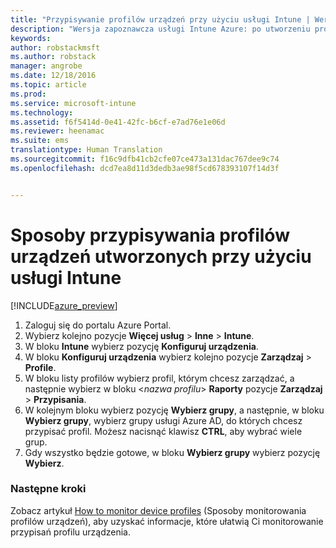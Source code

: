 ```yaml
---
title: "Przypisywanie profilów urządzeń przy użyciu usługi Intune | Wersja zapoznawcza usługi Intune Azure | Dokumentacja firmy Microsoft"
description: "Wersja zapoznawcza usługi Intune Azure: po utworzeniu profilu urządzenia przy użyciu usługi Intune zapoznaj się z tym tematem, aby dowiedzieć się, jak przypisać profil do urządzeń."
keywords: 
author: robstackmsft
ms.author: robstack
manager: angrobe
ms.date: 12/18/2016
ms.topic: article
ms.prod: 
ms.service: microsoft-intune
ms.technology: 
ms.assetid: f6f5414d-0e41-42fc-b6cf-e7ad76e1e06d
ms.reviewer: heenamac
ms.suite: ems
translationtype: Human Translation
ms.sourcegitcommit: f16c9dfb41cb2cfe07ce473a131dac767dee9c74
ms.openlocfilehash: dcd7ea8d11d3dedb3ae98f5cd678393107f14d3f


---
```


# <a name="how-to-assign-intune-device-profiles"></a>Sposoby przypisywania profilów urządzeń utworzonych przy użyciu usługi Intune

[!INCLUDE[azure_preview](../includes/azure_preview.md)]


1. Zaloguj się do portalu Azure Portal.
2. Wybierz kolejno pozycje **Więcej usług** > **Inne** > **Intune**.
3. W bloku **Intune** wybierz pozycję **Konfiguruj urządzenia**.
1. W bloku **Konfiguruj urządzenia** wybierz kolejno pozycje **Zarządzaj** > **Profile**.
2. W bloku listy profilów wybierz profil, którym chcesz zarządzać, a następnie wybierz w bloku <*nazwa profilu*> **Raporty** pozycje **Zarządzaj** > **Przypisania**.
3. W kolejnym bloku wybierz pozycję **Wybierz grupy**, a następnie, w bloku **Wybierz grupy**, wybierz grupy usługi Azure AD, do których chcesz przypisać profil. Możesz nacisnąć klawisz **CTRL**, aby wybrać wiele grup.
4. Gdy wszystko będzie gotowe, w bloku **Wybierz grupy** wybierz pozycję **Wybierz**.

### <a name="next-steps"></a>Następne kroki
Zobacz artykuł [How to monitor device profiles](how-to-monitor-device-profiles.md) (Sposoby monitorowania profilów urządzeń), aby uzyskać informacje, które ułatwią Ci monitorowanie przypisań profilu urządzenia.



<!--HONumber=Feb17_HO1-->


